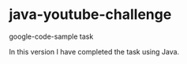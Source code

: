 # java-youtube-challenge
google-code-sample task

In this version I have completed the task using Java.
